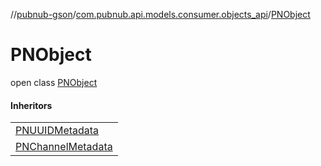 //[pubnub-gson](../../../index.md)/[com.pubnub.api.models.consumer.objects_api](../index.md)/[PNObject](index.md)

# PNObject

open class [PNObject](index.md)

#### Inheritors

| |
|---|
| [PNUUIDMetadata](../../com.pubnub.api.models.consumer.objects_api.uuid/-p-n-u-u-i-d-metadata/index.md) |
| [PNChannelMetadata](../../com.pubnub.api.models.consumer.objects_api.channel/-p-n-channel-metadata/index.md) |
